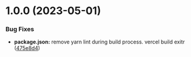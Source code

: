 # 1.0.0 (2023-05-01)

### Bug Fixes

- **package.json:** remove yarn lint during build process. vercel build exitr ([475e8d4](https://github.com/shipmunkdev/cabstory/commit/475e8d4ea874f5eda6eac9fe0797e0ec75fbe8a1))
